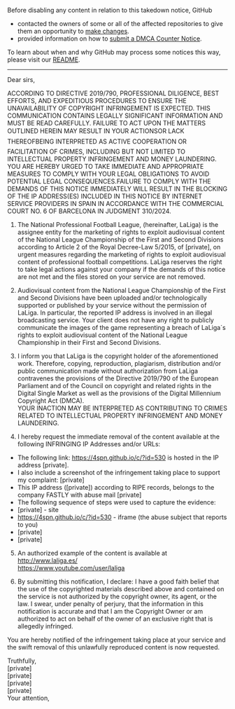 Before disabling any content in relation to this takedown notice, GitHub
- contacted the owners of some or all of the affected repositories to give them an opportunity to [make changes](https://docs.github.com/en/github/site-policy/dmca-takedown-policy#a-how-does-this-actually-work).
- provided information on how to [submit a DMCA Counter Notice](https://docs.github.com/en/articles/guide-to-submitting-a-dmca-counter-notice).

To learn about when and why GitHub may process some notices this way, please visit our [README](https://github.com/github/dmca/blob/master/README.md#anatomy-of-a-takedown-notice).

---

Dear sirs,
 
ACCORDING TO DIRECTIVE 2019/790, PROFESSIONAL DILIGENCE, BEST EFFORTS, AND EXPEDITIOUS PROCEDURES TO ENSURE THE UNAVAILABILITY OF COPYRIGHT INFRINGEMENT IS EXPECTED. THIS COMMUNICATION CONTAINS LEGALLY SIGNIFICANT INFORMATION AND MUST BE READ CAREFULLY. FAILURE TO ACT UPON THE MATTERS OUTLINED HEREIN MAY RESULT IN YOUR ACTIONSOR LACK THEREOFBEING INTERPRETED AS ACTIVE COOPERATION OR FACILITATION OF CRIMES, INCLUDING BUT NOT LIMITED TO INTELLECTUAL PROPERTY INFRINGEMENT AND MONEY LAUNDERING. YOU ARE HEREBY URGED TO TAKE IMMEDIATE AND APPROPRIATE MEASURES TO COMPLY WITH YOUR LEGAL OBLIGATIONS TO AVOID POTENTIAL LEGAL CONSEQUENCES.FAILURE TO COMPLY WITH THE DEMANDS OF THIS NOTICE IMMEDIATELY WILL RESULT IN THE BLOCKING OF THE IP ADDRESS(ES) INCLUDED IN THIS NOTICE BY INTERNET SERVICE PROVIDERS IN SPAIN IN ACCORDANCE WITH THE COMMERCIAL COURT NO. 6 OF BARCELONA IN JUDGMENT 310/2024.
 
 
1. The National Professional Football League, (hereinafter, LaLiga) is the assignee entity for the marketing of rights to exploit audiovisual content of the National League Championship of the First and Second Divisions according to Article 2 of the Royal Decree-Law 5/2015, of [private], on urgent measures regarding the marketing of rights to exploit audiovisual content of professional football competitions. LaLiga reserves the right to take legal actions against your company if the demands of this notice are not met and the files stored on your service are not removed.
 
2. Audiovisual content from the National League Championship of the First and Second Divisions have been uploaded and/or technologically supported or published by your service without the permission of LaLiga. In particular, the reported IP address is involved in an illegal broadcasting service. Your client does not have any right to publicly communicate the images of the game representing a breach of LaLiga´s rights to exploit audiovisual content of the National League Championship in their First and Second Divisions.
 
3. I inform you that LaLiga is the copyright holder of the aforementioned work. Therefore, copying, reproduction, plagiarism, distribution and/or public communication made without authorization from LaLiga contravenes the provisions of the Directive 2019/790 of the European Parliament and of the Council on copyright and related rights in the Digital Single Market as well as the provisions of the Digital Millennium Copyright Act (DMCA).  
YOUR INACTION MAY BE INTERPRETED AS CONTRIBUTING TO CRIMES RELATED TO INTELLECTUAL PROPERTY INFRINGEMENT AND MONEY LAUNDERING.
 
4. I hereby request the immediate removal of the content available at the following INFRINGING IP Addresses and/or URLs:
 
- The following link: https://4spn.github.io/c/?id=530 is hosted in the IP address [private].  
- I also include a screenshot of the infringement taking place to support my complaint: [private]  
- This IP address ([private]) according to RIPE records, belongs to the company FASTLY with abuse mail [private]  
- The following sequence of steps were used to capture the evidence:  
- [private] - site  
- https://4spn.github.io/c/?id=530 - iframe (the abuse subject that reports to you)  
- [private]  
- [private]  
 
5. An authorized example of the content is available at  
http://www.laliga.es/  
https://www.youtube.com/user/laliga
 
6. By submitting this notification, I declare: I have a good faith belief that the use of the copyrighted materials described above and contained on the service is not authorized by the copyright owner, its agent, or the law. I swear, under penalty of perjury, that the information in this notification is accurate and that I am the Copyright Owner or am authorized to act on behalf of the owner of an exclusive right that is allegedly infringed.
 
You are hereby notified of the infringement taking place at your service and the swift removal of this unlawfully reproduced content is now requested.
 
Truthfully,  
[private]  
[private]  
[private]  
[private]  
Your attention,
